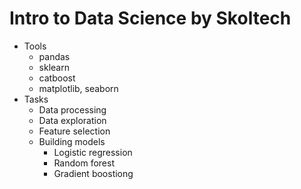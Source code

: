 # Intro to Data Science by Skoltech
- Tools
  - pandas
  - sklearn
  - catboost
  - matplotlib, seaborn
- Tasks
  - Data processing
  - Data exploration
  - Feature selection
  - Building models
    - Logistic regression
    - Random forest
    - Gradient boostiong
